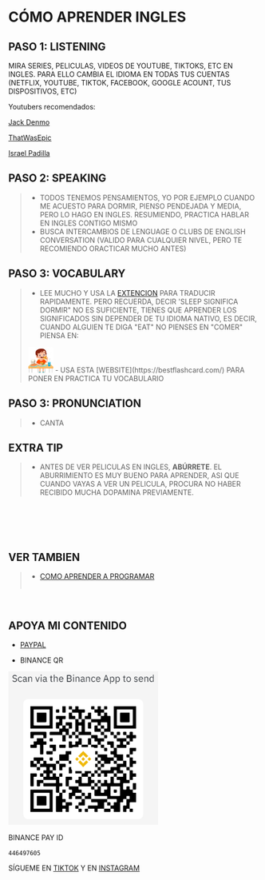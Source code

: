# CÓMO APRENDER INGLES
## PASO 1: LISTENING
MIRA SERIES, PELICULAS, VIDEOS DE YOUTUBE, TIKTOKS, ETC EN INGLES. PARA ELLO CAMBIA EL IDIOMA EN TODAS TUS CUENTAS (NETFLIX, YOUTUBE, TIKTOK, FACEBOOK, GOOGLE ACOUNT, TUS DISPOSITIVOS, ETC)

Youtubers recomendados:

[Jack Denmo](https://www.youtube.com/watch?v=gxYMTyFi4XM&t=33s)

[ThatWasEpic](https://www.youtube.com/watch?v=XuaC3dXayAs)

[Israel Padilla](https://www.youtube.com/watch?v=fgQDDOaqzVA)

##  PASO 2: SPEAKING
>- TODOS TENEMOS PENSAMIENTOS, YO POR EJEMPLO CUANDO ME ACUESTO PARA DORMIR, PIENSO PENDEJADA Y MEDIA, PERO LO HAGO EN INGLES. RESUMIENDO, PRACTICA HABLAR EN INGLES CONTIGO MISMO
>- BUSCA INTERCAMBIOS DE LENGUAGE O CLUBS DE ENGLISH CONVERSATION (VALIDO PARA CUALQUIER NIVEL, PERO TE RECOMIENDO ORACTICAR MUCHO ANTES)
##  PASO 3: VOCABULARY
>- LEE MUCHO Y USA LA [EXTENCION](https://chrome.google.com/webstore/detail/google-translate/aapbdbdomjkkjkaonfhkkikfgjllcleb?hl=en) PARA TRADUCIR RAPIDAMENTE. PERO RECUERDA, DECIR 'SLEEP SIGNIFICA DORMIR" NO ES SUFICIENTE, TIENES QUE APRENDER LOS SIGNIFICADOS SIN DEPENDER DE TU IDIOMA NATIVO, ES DECIR, CUANDO ALGUIEN TE DIGA "EAT" NO PIENSES EN "COMER" PIENSA EN:
> <img src="https://github.com/Gabriel-prog3/IMAGES/blob/main/Screenshot%202023-03-18%20224008.png" alt="drawing" width="50"/>
>- USA ESTA [WEBSITE](https://bestflashcard.com/) PARA PONER EN PRACTICA TU VOCABULARIO

##  PASO 3: PRONUNCIATION
>- CANTA
##  EXTRA TIP
>- ANTES DE VER PELICULAS EN INGLES, **ABÚRRETE**. EL ABURRIMIENTO ES MUY BUENO PARA APRENDER, ASI QUE CUANDO VAYAS A VER UN PELICULA, PROCURA NO HABER RECIBIDO MUCHA DOPAMINA PREVIAMENTE. 

<br />  

<br />
      

## VER TAMBIEN
>- [COMO APRENDER A PROGRAMAR](https://github.com/Gabriel-prog3/COMO-APRENDER-A-PROGRAMAR-PYTHON-)
<br />  

<br />
      

## APOYA MI CONTENIDO
- [PAYPAL](https://www.paypal.me/GABRIELpython)

- BINANCE 
QR

<img src="https://github.com/Gabriel-prog3/IMAGES/blob/main/BinancePayQR.png" alt="drawing" width="300"/>

BINANCE PAY ID 
```
446497605
```
SÍGUEME EN [TIKTOK](https://www.tiktok.com/@python.programming2?is_from_webapp=1&sender_device=pc) Y EN [INSTAGRAM](https://www.instagram.com/gabrielrevelopython/)


